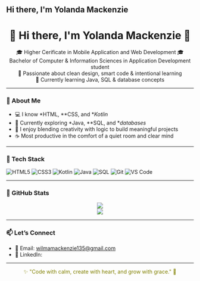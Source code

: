 ## Hi there, I'm Yolanda Mackenzie

<h1 align="center">🌿 Hi there, I'm Yolanda Mackenzie 🍯</h1>

<p align="center">
🎓 Higher Cerificate in Mobile Application and Web Development
🎓 Bachelor of Computer & Information Sciences in Application Development student <br>
💛 Passionate about clean design, smart code & intentional learning <br>
🌱 Currently learning Java, SQL & database concepts
</p>

---

### 🤎 About Me

- 💻 I know *HTML, **CSS, and **Kotlin*
- 🧠 Currently exploring *Java, **SQL, and **databases*
- 🌼 I enjoy blending creativity with logic to build meaningful projects
- ☕ Most productive in the comfort of a quiet room and clear mind

---

### 🍯 Tech Stack

![HTML5](https://img.shields.io/badge/HTML5-olive?style=flat&logo=html5&logoColor=white)
![CSS3](https://img.shields.io/badge/CSS3-butter?style=flat&logo=css3&logoColor=white)
![Kotlin](https://img.shields.io/badge/Kotlin-brown?style=flat&logo=kotlin&logoColor=white)
![Java](https://img.shields.io/badge/Java-6E6E30?style=flat&logo=java&logoColor=white)
![SQL](https://img.shields.io/badge/SQL-A0522D?style=flat&logo=postgresql&logoColor=white)
![Git](https://img.shields.io/badge/Git-808000?style=flat&logo=git&logoColor=white)
![VS Code](https://img.shields.io/badge/VSCode-D2B48C?style=flat&logo=visual-studio-code)

---

### 🌿 GitHub Stats

<p align="center">
  <img src="https://github-readme-stats.vercel.app/api?username=your-github-username&show_icons=true&theme=gruvbox_light&hide_border=true" />
  <br>
  <img src="https://github-readme-stats.vercel.app/api/top-langs/?username=your-github-username&layout=compact&theme=gruvbox_light&hide_border=true" />
</p>

---

### 📫 Let’s Connect

- 📧 Email: wilmamackenzie135@gmail.com  
- 💼 LinkedIn: 

---

<p align="center" style="color: olive;">
✨ "Code with calm, create with heart, and grow with grace." 🌾
</p>


